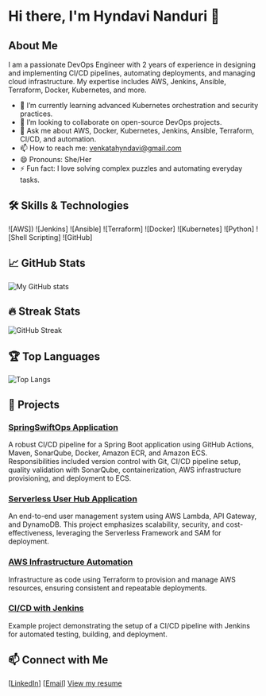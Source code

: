 # Hi there, I'm Hyndavi Nanduri 👋


## About Me

I am a passionate DevOps Engineer with 2 years of experience in designing and implementing CI/CD pipelines, automating deployments, and managing cloud infrastructure. My expertise includes AWS, Jenkins, Ansible, Terraform, Docker, Kubernetes, and more.

- 🌱 I’m currently learning advanced Kubernetes orchestration and security practices.
- 👯 I’m looking to collaborate on open-source DevOps projects.
- 💬 Ask me about AWS, Docker, Kubernetes, Jenkins, Ansible, Terraform, CI/CD, and automation.
- 📫 How to reach me: venkatahyndavi@gmail.com
- 😄 Pronouns: She/Her
- ⚡ Fun fact: I love solving complex puzzles and automating everyday tasks.

## 🛠️ Skills & Technologies

![AWS])
![Jenkins]
![Ansible]
![Terraform]
![Docker]
![Kubernetes]
![Python]
![Shell Scripting]
![GitHub]

## 📈 GitHub Stats

![My GitHub stats](https://github-readme-stats.vercel.app/api?username=hyndavinandurii&show_icons=true&theme=radical)

## 🔥 Streak Stats

![GitHub Streak](https://github-readme-streak-stats.herokuapp.com/?user=hyndavinandurii&theme=radical)

## 🏆 Top Languages

![Top Langs](https://github-readme-stats.vercel.app/api/top-langs/?username=hyndavinandurii&layout=compact&theme=radical)

## 🔧 Projects

### [SpringSwiftOps Application](https://github.com/yourusername/springswiftops)
A robust CI/CD pipeline for a Spring Boot application using GitHub Actions, Maven, SonarQube, Docker, Amazon ECR, and Amazon ECS. Responsibilities included version control with Git, CI/CD pipeline setup, quality validation with SonarQube, containerization, AWS infrastructure provisioning, and deployment to ECS.

### [Serverless User Hub Application](https://github.com/hyndavinandurii/serverless-user-hub)
An end-to-end user management system using AWS Lambda, API Gateway, and DynamoDB. This project emphasizes scalability, security, and cost-effectiveness, leveraging the Serverless Framework and SAM for deployment.

### [AWS Infrastructure Automation](https://github.com/yourusername/aws-infrastructure-automation)
Infrastructure as code using Terraform to provision and manage AWS resources, ensuring consistent and repeatable deployments.

### [CI/CD with Jenkins](https://github.com/yourusername/cicd-with-jenkins)
Example project demonstrating the setup of a CI/CD pipeline with Jenkins for automated testing, building, and deployment.

## 📫 Connect with Me

[[LinkedIn](http://www.linkedin.com/in/hyndavi-nanduri-07630b197)]
[[Email](venkatahyndavi@gmail.com)]
[View my resume](Hyndavi_Resume.pdf)

